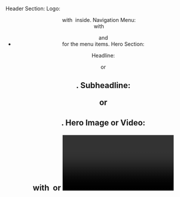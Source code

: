 Header Section:
Logo: <header> with <img> inside.
Navigation Menu: <nav> with <ul> and <li> for the menu items.
Hero Section:

Headline: <header> or <h1>.
Subheadline: <p> or <h2>.
Hero Image or Video: <figure> with <img> or <video> inside.
Unique Selling Proposition (USP) Section:

USP Statement: <section> or <h2>.
Supporting Text: <p> or <div>.
Benefits Section:

List of Benefits: <section> or <ul> with <li> items.
Supporting Text: <p> or <div>.
Social Proof Section:

Customer Testimonial: <section> or <blockquote>.
Customer Image or Company Logo: <figure> with <img> inside.
Supporting Text: <p> or <div>.
Call to Action (CTA) Section:

Call to Action Button: <button> or <a>.
Supporting Text: <p> or <div>.
Footer Section:

Contact Information: <footer> or <address> with <p> inside.
Social Media Links: <footer> with <ul> and <li> items.
Privacy Policy and Terms of Service: <footer> with <a> for each link.

Requirement: 
at least 4 models
six different view/pages



App Main Features:
//Main nav: 
    
//View all my patients (list)
//View patient with specific name
//Schedule patients to appointment
//Access patient from appointment
//Patient info (individual): 
    //5 tabs:
    //Gen info: Name, DOB, Address, Phone number
    //Notes tab
    //Last appointment?
    //List of prescription
    //Vitals


Schedule page:
//Shows all scheduled for a specific date
//




